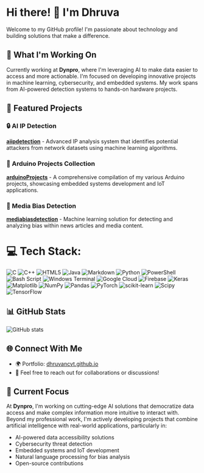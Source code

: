 # Hi there! 👋 I'm Dhruva

Welcome to my GitHub profile! I'm passionate about technology and building solutions that make a difference.

## 🔭 What I'm Working On

Currently working at **Dynpro**, where I'm leveraging AI to make data easier to access and more actionable. I'm focused on developing innovative projects in machine learning, cybersecurity, and embedded systems. My work spans from AI-powered detection systems to hands-on hardware projects.

## 🌟 Featured Projects

### 🔒 AI IP Detection
**[aiipdetection](https://github.com/dhruvancvt/aiipdetection)** - Advanced IP analysis system that identifies potential attackers from network datasets using machine learning algorithms.

### 🤖 Arduino Projects Collection
**[arduinoProjects](https://github.com/dhruvancvt/arduinoProjects)** - A comprehensive compilation of my various Arduino projects, showcasing embedded systems development and IoT applications.

### 📰 Media Bias Detection
**[mediabiasdetection](https://github.com/dhruvancvt/mediabiasdetection)** - Machine learning solution for detecting and analyzing bias within news articles and media content.

# 💻 Tech Stack:
![C](https://img.shields.io/badge/c-%2300599C.svg?style=for-the-badge&logo=c&logoColor=white) ![C++](https://img.shields.io/badge/c++-%2300599C.svg?style=for-the-badge&logo=c%2B%2B&logoColor=white) ![HTML5](https://img.shields.io/badge/html5-%23E34F26.svg?style=for-the-badge&logo=html5&logoColor=white) ![Java](https://img.shields.io/badge/java-%23ED8B00.svg?style=for-the-badge&logo=openjdk&logoColor=white) ![Markdown](https://img.shields.io/badge/markdown-%23000000.svg?style=for-the-badge&logo=markdown&logoColor=white) ![Python](https://img.shields.io/badge/python-3670A0?style=for-the-badge&logo=python&logoColor=ffdd54) ![PowerShell](https://img.shields.io/badge/PowerShell-%235391FE.svg?style=for-the-badge&logo=powershell&logoColor=white) ![Bash Script](https://img.shields.io/badge/bash_script-%23121011.svg?style=for-the-badge&logo=gnu-bash&logoColor=white) ![Windows Terminal](https://img.shields.io/badge/Windows%20Terminal-%234D4D4D.svg?style=for-the-badge&logo=windows-terminal&logoColor=white) ![Google Cloud](https://img.shields.io/badge/GoogleCloud-%234285F4.svg?style=for-the-badge&logo=google-cloud&logoColor=white) ![Firebase](https://img.shields.io/badge/firebase-%23039BE5.svg?style=for-the-badge&logo=firebase) ![Keras](https://img.shields.io/badge/Keras-%23D00000.svg?style=for-the-badge&logo=Keras&logoColor=white) ![Matplotlib](https://img.shields.io/badge/Matplotlib-%23ffffff.svg?style=for-the-badge&logo=Matplotlib&logoColor=black) ![NumPy](https://img.shields.io/badge/numpy-%23013243.svg?style=for-the-badge&logo=numpy&logoColor=white) ![Pandas](https://img.shields.io/badge/pandas-%23150458.svg?style=for-the-badge&logo=pandas&logoColor=white) ![PyTorch](https://img.shields.io/badge/PyTorch-%23EE4C2C.svg?style=for-the-badge&logo=PyTorch&logoColor=white) ![scikit-learn](https://img.shields.io/badge/scikit--learn-%23F7931E.svg?style=for-the-badge&logo=scikit-learn&logoColor=white) ![Scipy](https://img.shields.io/badge/SciPy-%230C55A5.svg?style=for-the-badge&logo=scipy&logoColor=%white) ![TensorFlow](https://img.shields.io/badge/TensorFlow-%23FF6F00.svg?style=for-the-badge&logo=TensorFlow&logoColor=white)


## 📊 GitHub Stats

![GitHub stats](https://github-readme-stats.vercel.app/api?username=dhruvancvt&show_icons=true&theme=radical)

## 🌐 Connect With Me

- 🌍 Portfolio: [dhruvancvt.github.io](https://dhruvancvt.github.io/)
- 📧 Feel free to reach out for collaborations or discussions!

## 🎯 Current Focus

At **Dynpro**, I'm working on cutting-edge AI solutions that democratize data access and make complex information more intuitive to interact with. Beyond my professional work, I'm actively developing projects that combine artificial intelligence with real-world applications, particularly in:
- AI-powered data accessibility solutions
- Cybersecurity threat detection
- Embedded systems and IoT development  
- Natural language processing for bias analysis
- Open-source contributions





